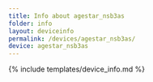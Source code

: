 ```yaml
---
title: Info about agestar_nsb3as
folder: info
layout: deviceinfo
permalink: /devices/agestar_nsb3as/
device: agestar_nsb3as
---
```

{% include templates/device_info.md %}
